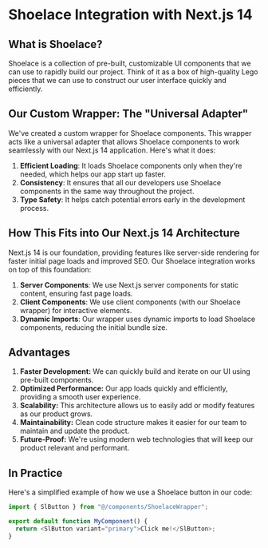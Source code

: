 # Shoelace Integration with Next.js 14

## What is Shoelace?

Shoelace is a collection of pre-built, customizable UI components that we can use to rapidly build our project. Think of it as a box of high-quality Lego pieces that we can use to construct our user interface quickly and efficiently.

## Our Custom Wrapper: The "Universal Adapter"

We've created a custom wrapper for Shoelace components. This wrapper acts like a universal adapter that allows Shoelace components to work seamlessly with our Next.js 14 application. Here's what it does:

1. **Efficient Loading**: It loads Shoelace components only when they're needed, which helps our app start up faster.
2. **Consistency**: It ensures that all our developers use Shoelace components in the same way throughout the project.
3. **Type Safety**: It helps catch potential errors early in the development process.

## How This Fits into Our Next.js 14 Architecture

Next.js 14 is our foundation, providing features like server-side rendering for faster initial page loads and improved SEO. Our Shoelace integration works on top of this foundation:

1. **Server Components**: We use Next.js server components for static content, ensuring fast page loads.
2. **Client Components**: We use client components (with our Shoelace wrapper) for interactive elements.
3. **Dynamic Imports**: Our wrapper uses dynamic imports to load Shoelace components, reducing the initial bundle size.

## Advantages

1. **Faster Development:** We can quickly build and iterate on our UI using pre-built components.
2. **Optimized Performance:** Our app loads quickly and efficiently, providing a smooth user experience.
3. **Scalability:** This architecture allows us to easily add or modify features as our product grows.
4. **Maintainability:** Clean code structure makes it easier for our team to maintain and update the product.
5. **Future-Proof:** We're using modern web technologies that will keep our product relevant and performant.

## In Practice

Here's a simplified example of how we use a Shoelace button in our code:

```typescript
import { SlButton } from "@/components/ShoelaceWrapper";

export default function MyComponent() {
  return <SlButton variant="primary">Click me!</SlButton>;
}
```

